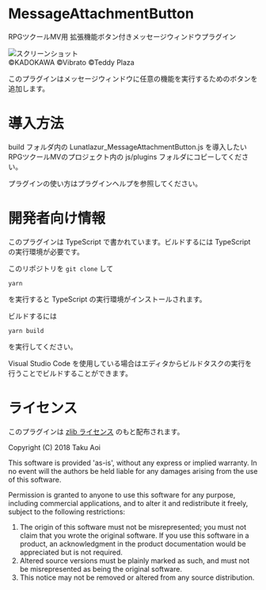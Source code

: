 # MessageAttachmentButton
RPGツクールMV用 拡張機能ボタン付きメッセージウィンドウプラグイン

![スクリーンショット](./doc/message-attachment-button-1.jpg)\
©KADOKAWA ©Vibrato ©Teddy Plaza

このプラグインはメッセージウィンドウに任意の機能を実行するためのボタンを追加します。

# 導入方法
build フォルダ内の Lunatlazur_MessageAttachmentButton.js を導入したいRPGツクールMVのプロジェクト内の js/plugins フォルダにコピーしてください。

プラグインの使い方はプラグインヘルプを参照してください。

# 開発者向け情報

このプラグインは TypeScript で書かれています。ビルドするには TypeScript の実行環境が必要です。

このリポジトリを `git clone` して

```
yarn
```

を実行すると TypeScript の実行環境がインストールされます。

ビルドするには

```
yarn build
```

を実行してください。

Visual Studio Code を使用している場合はエディタからビルドタスクの実行を行うことでビルドすることができます。

# ライセンス
このプラグインは [zlib ライセンス](https://www.zlib.net/zlib_license.html) のもと配布されます。

Copyright (C) 2018 Taku Aoi

This software is provided 'as-is', without any express or implied
warranty.  In no event will the authors be held liable for any damages
arising from the use of this software.

Permission is granted to anyone to use this software for any purpose,
including commercial applications, and to alter it and redistribute it
freely, subject to the following restrictions:

1. The origin of this software must not be misrepresented; you must not
    claim that you wrote the original software. If you use this software
    in a product, an acknowledgment in the product documentation would be
    appreciated but is not required.
2. Altered source versions must be plainly marked as such, and must not be
    misrepresented as being the original software.
3. This notice may not be removed or altered from any source distribution.
